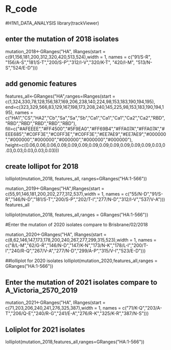 # R_code
#H1N1_DATA_ANALYSIS
library(trackViewer)
## enter the mutation of 2018 isolates

mutation_2018<-GRanges("HA", IRanges(start = c(91,156,181,200,312,320,420,513,524),width = 1, names = c("91/S-R", "156/A-S","181/S-T","200/S-P","312/I-V","320/K-T", "420/I-M", "513/N-S","524/E-D")))

## add genomic features 

features_all<-GRanges("HA",ranges=IRanges(start = c(1,324,330,78,128,156,187,169,206,238,140,224,98,153,183,190,194,195), end=c(323,329,566,83,129,167,198,173,208,240,145,225,98,153,183,190,194,195), names = c("HA1","CS","HA2","Cb","Sa","Sa","Sb","Ca1","Ca1","Ca1","Ca2","Ca2","RBD","RBD","RBD","RBD","RBD","RBD"), fill=c("#AFEEEE","#FF4500","#5F9EA0","#FF69B4","#FFA07A","#FFA07A","#EEE685","#C0FF3E","#C0FF3E","#C0FF3E","#EE7AE9","#EE7AE9","#000000","#000000","#000000","#000000","#000000","#000000"), height=c(0.06,0.06,0.06,0.09,0.09,0.09,0.09,0.09,0.09,0.09,0.09,0.09,0.03,0.03,0.03,0.03,0.03,0.03)))

## create lollipot for 2018

lolliplot(mutation_2018, features_all, ranges=GRanges("HA:1-566"))

mutation_2019<-GRanges("HA",IRanges(start = c(55,91,146,181,200,202,277,312,537),width = 1, names = c("55/N-D","91/S-R","146/N-D","181/S-T","200/S-P","202/T-I","277/N-D","312/I-V","537/V-A")))
features_all

lolliplot(mutation_2018, features_all,ranges = GRanges("HA:1-566"))

#Enter the mutation of 2020 isolates compare to Brisbrane/02/2018

mutation_2020<-GRanges("HA", IRanges(start = c(8,62,146,147,173,178,200,240,267,277,299,315,523),width = 1, names = c("8/L-M","62/G-R","146/N-D","147/K-N","173/N-K","178/L-I","200/T-I","240/R-Q","267/V-A","277/N-D","299/A-P","315/V-I","523/E-D")))

##lolliplot for 2020 isolates
lolliplot(mutation_2020,features_all,ranges = GRanges("HA:1-566"))

## Enter the mutation of 2021 isolates compare to A_Victoria_2570_2019
mutation_2021<-GRanges("HA", IRanges(start = c(71,203,206,240,241,276,325,387),width = 1, names = c("71/K-Q","203/A-T","206/Q-E","240/R-G","241/E-A","276/R-K","325/K-R","387/N-S")))

## Loliplot for 2021 isolates

lolliplot(mutation_2018,features_all,ranges=GRanges("HA:1-566"))

